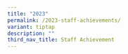 ```yaml
---
title: "2023"
permalink: /2023-staff-achievements/
variant: tiptap
description: ""
third_nav_title: Staff Achievement
---
```

